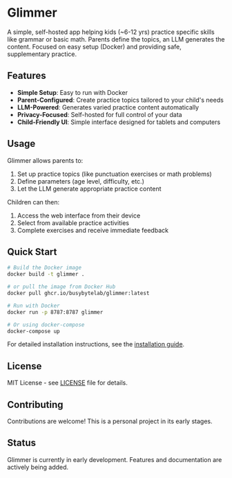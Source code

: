 # Glimmer

A simple, self-hosted app helping kids (~6-12 yrs) practice specific skills like grammar or basic math. Parents define the topics, an LLM generates the content. Focused on easy setup (Docker) and providing safe, supplementary practice.

## Features

- **Simple Setup**: Easy to run with Docker
- **Parent-Configured**: Create practice topics tailored to your child's needs
- **LLM-Powered**: Generates varied practice content automatically
- **Privacy-Focused**: Self-hosted for full control of your data
- **Child-Friendly UI**: Simple interface designed for tablets and computers

## Usage

Glimmer allows parents to:
1. Set up practice topics (like punctuation exercises or math problems)
2. Define parameters (age level, difficulty, etc.)
3. Let the LLM generate appropriate practice content

Children can then:
1. Access the web interface from their device
2. Select from available practice activities
3. Complete exercises and receive immediate feedback

## Quick Start

```bash
# Build the Docker image
docker build -t glimmer .

# or pull the image from Docker Hub
docker pull ghcr.io/busybytelab/glimmer:latest

# Run with Docker
docker run -p 8787:8787 glimmer

# Or using docker-compose
docker-compose up
```

For detailed installation instructions, see the [installation guide](docs/installation.md).

## License

MIT License - see [LICENSE](LICENSE) file for details.

## Contributing

Contributions are welcome! This is a personal project in its early stages.

## Status

Glimmer is currently in early development. Features and documentation are actively being added.
